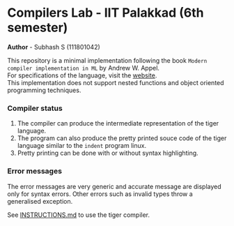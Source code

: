 # Compilers Lab - IIT Palakkad (6th semester)

**Author**  - Subhash S (111801042)

This repository is a minimal implementation following the book `Modern compiler implementation in ML` by Andrew W. Appel.  
For specifications of the language, visit the [website](https://www.lrde.epita.fr/~tiger/tiger.html).  
This implementation does not support nested functions and object oriented programming techniques.

### Compiler status

1. The compiler can produce the intermediate representation of the tiger language. 
2. The program can also produce the pretty printed souce code of the tiger language similar to the `indent` program linux.
3. Pretty printing can be done with or without syntax highlighting.

### Error messages

The error messages are very generic and accurate message are displayed only for syntax errors. Other errors such as invalid types throw a generalised exception.

See [INSTRUCTIONS.md](INSTRUCTIONS.md) to use the tiger compiler.
